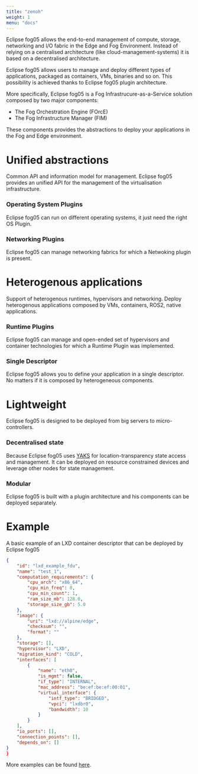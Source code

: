 ```yaml
---
title: "zenoh"
weight: 1
menu: "docs"
---
```



Eclipse fog05 allows the end-to-end management of compute, storage,
networking and I/O fabric in the Edge and Fog Environment.
Instead of relying on a centralised architecture (like cloud-management-systems)
it is based on a decentralised architecture.

Eclipse fog05 allows users to manage and deploy different types of applications,
packaged as containers, VMs, binaries and so on. This possibility is achieved
thanks to Eclipse fog05 plugin architecture.


More specifically, Eclipse fog05 is a Fog Infrastrucure-as-a-Service solution
composed by two major components:

* The Fog Orchestration Engine (FOrcE)
* The Fog Infrastructure Manager (FIM)

These components provides the abstractions to deploy your applications in the
Fog and Edge environment.

# Unified abstractions

Common API and information model for management.
Eclipse fog05 provides an unified API for the management of the virtualisation infrastructure.

### Operating System Plugins
Eclipse fog05 can run on different operating systems, it just need the
right OS Plugin.


### Networking Plugins
Eclipse fog05 can manage networking fabrics for which a Netwoking plugin is
present.

# Heterogenous applications

Support of heterogenous runtimes, hypervisors and networking.
Deploy heterogenous applications composed by VMs, containers, ROS2, native applications.


### Runtime Plugins
Eclipse fog05 can manage and open-ended set of hypervisors and container
technologies for which a Runtime Plugin was implemented.

### Single Descriptor
Eclipse fog05 allows you to define your application in a single descriptor.
No matters if it is composed by heterogeneous components.


# Lightweight

Eclipse fog05 is designed to be deployed from big servers to micro-controllers.

### Decentralised state

Because Eclipse fog05 uses [YAKS](http://www.yaks.is/) for location-transparency state access and management.
It can be deployed on resource constrained devices and leverage other nodes for state management.

### Modular

Eclipse fog05 is built with a plugin architecture and his components can be deployed separately.

# Example

A basic example of an LXD container descriptor that can be deployed by Eclipse fog05

```json
{
    "id": "lxd_example_fdu",
    "name": "test_1",
    "computation_requirements": {
        "cpu_arch": "x86_64",
        "cpu_min_freq": 0,
        "cpu_min_count": 1,
        "ram_size_mb": 128.0,
        "storage_size_gb": 5.0
    },
    "image": {
        "uri": "lxd://alpine/edge",
        "checksum": "",
        "format": ""
    },
    "storage": [],
    "hypervisor": "LXD",
    "migration_kind": "COLD",
    "interfaces": [
        {
            "name": "eth0",
            "is_mgmt": false,
            "if_type": "INTERNAL",
            "mac_address": "be:ef:be:ef:00:01",
            "virtual_interface": {
                "intf_type": "BRIDGED",
                "vpci": "lxdbr0",
                "bandwidth": 10
            }
        }
    ],
    "io_ports": [],
    "connection_points": [],
    "depends_on": []
}
}
```

More examples can be found [here](https://github.com/atolab/fog05_demo).
